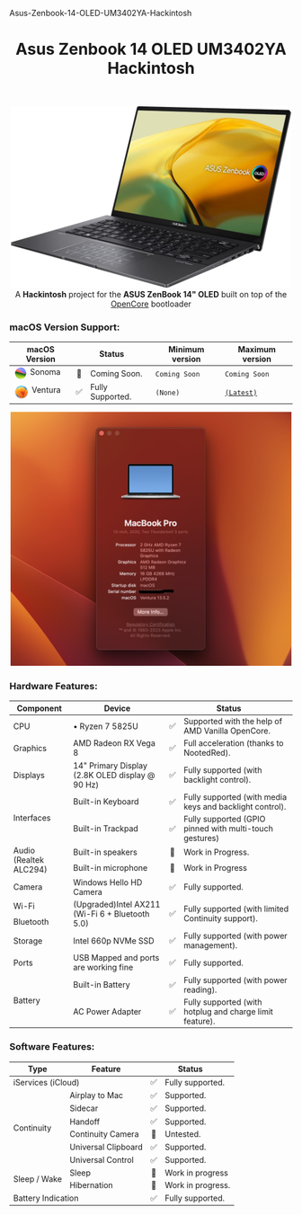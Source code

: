 Asus-Zenbook-14-OLED-UM3402YA-Hackintosh
<h1 align="center">Asus Zenbook 14 OLED UM3402YA Hackintosh</h1>
<br>
<p align="center">
  <img
      src="https://github.com/Ar3f-Rez/Asus-Zenbook-14-OLED-UM3402YA-Hackintosh/blob/main/src/71LuFzCwB+L._AC_SL1500_.jpg?raw=true"
      alt="UM3402"
      class="center"
      width=500px
    >
  <br>
  A <b>Hackintosh</b> project for the <b>ASUS ZenBook 14" OLED</b> built on top of the <a href="https://github.com/acidanthera/OpenCorePkg">OpenCore</a> bootloader
</p>

### macOS Version Support:
<table>
  <thead>
    <tr>
      <th>macOS Version</th>
      <th colspan=2>Status</th>
      <th>Minimum version</th>
      <th>Maximum version</th>
    </tr>
  </thead>
  <tbody>
  <!-- macOS 14 -->
    <tr>
      <td>
        <img
          src="https://github.com/Ar3f-Rez/Asus-Zenbook-14-OLED-UM3402YA-Hackintosh/blob/main/src/sonoma_logo.png?raw=true"
          width=22
          hspace=2
          align="top"
        />
        Sonoma
      </td>
      <td style="text-align: center;">🚧</td>
      <td>Coming Soon.</td>
      <td><code>Coming Soon</code></td>
      <td><code>Coming Soon</code></a></td>
    </tr>
  <!-- macOS 13 -->
    <tr>
      <td>
        <img
          src="https://raw.githubusercontent.com/Qonfused/ASUS-ZenBook-Duo-14-UX481-Hackintosh/main/docs/assets/README/ventura.png"
          width=25
          hspace=2
          align="top"
        />
        Ventura
      </td>
      <td style="text-align: center;">✅</td>
      <td>Fully Supported.</td>
      <td><code>(None)</code></td>
      <td><a href="https://apps.apple.com/us/app/macos-ventura/id1638787999"><code>(Latest)</code></a></td>
    </tr>
</table>

<p align="center">
  <img
      src="https://github.com/Ar3f-Rez/Asus-Zenbook-14-OLED-UM3402YA-Hackintosh/blob/main/src/screen.png?raw=true"
      alt="UM3402"
      class="center"
      width=500px
    >
  <br>
</p>


### Hardware Features:
<table>
  <thead>
    <tr>
      <th>Component</th>
      <th>Device</th>
      <th colspan=2>Status</th>
    </tr>
  </thead>
  <tbody>
  <!-- Processor -->
    <tr>
      <td>CPU</td>
      <td>• Ryzen 7 5825U</td>
      <td style="text-align: center;">✅</td>
      <td>Supported with the help of AMD Vanilla OpenCore.</td>
    </tr>
  <!-- Graphics -->
    <tr>
      <td rowspan=1>Graphics</td>
      <td>AMD Radeon RX Vega 8</td>
      <td style="text-align: center;">✅</td>
      <td>Full acceleration (thanks to NootedRed).</td>
    </tr>
  <!-- Displays -->
    <tr>
      <td rowspan=1>Displays</td>
      <td>14" Primary Display<br>(2.8K OLED display @ 90 Hz)</td>
      <td style="text-align: center;">✅</td>
      <td>Fully supported (with backlight control).</td>
    </tr>
  <!-- Interfaces -->
    <tr>
      <td rowspan=2>Interfaces</td>
      <td>Built-in Keyboard</td>
      <td style="text-align: center;">✅</td>
      <td>Fully supported (with media keys and backlight control).</td>
    </tr>
    <tr>
      <td>Built-in Trackpad</td>
      <td style="text-align: center;">✅</td>
      <td>Fully supported (GPIO pinned with multi-touch gestures)</td>
    </tr>
  <!-- Audio -->
    <tr>
      <td rowspan=2>Audio<br>(Realtek ALC294)</td>
      <td>Built-in speakers</td>
      <td style="text-align: center;">🚧</td>
      <td>Work in Progress.</td>
    </tr>
    <tr>
      <td>Built-in microphone</td>
      <td style="text-align: center;">🚧</td>
      <td>Work in Progress</td>
    </tr>
  <!-- Camera -->
    <tr>
      <td>Camera</td>
      <td>Windows Hello HD Camera</td>
      <td style="text-align: center;">✅</td>
      <td>Fully supported.</td>
    </tr>
  <!-- Wi-Fi + Bluetooth -->
    <tr>
      <td>Wi-Fi</td>
      <td rowspan=2>(Upgraded)Intel AX211<br>(Wi-Fi 6 + Bluetooth 5.0)</td>
      <td rowspan=2 style="text-align: center;">✅</td>
      <td rowspan=2>Fully supported (with limited Continuity support).</td>
    </tr>
    <tr>
      <td>Bluetooth</td>
    </tr>
  <!-- Storage -->
    <tr>
      <td>Storage</td>
      <td>Intel 660p NVMe SSD</td>
      <td style="text-align: center;">✅</td>
      <td>Fully supported (with power management).</td>
    </tr>
  <!-- Ports -->
    <tr>
      <td>Ports</td>
      <td>USB Mapped and ports are working fine</td>
      <td style="text-align: center;">✅</td>
      <td>Fully supported.</td>
    </tr>
  <!-- Battery and Power -->
    <tr>
      <td rowspan=2>Battery</td>
      <td>Built-in Battery</td>
      <td style="text-align: center;">✅</td>
      <td>Fully supported (with power reading).</td>
    </tr>
    <tr>
      <td>AC Power Adapter</td>
      <td style="text-align: center;">✅</td>
      <td>Fully supported (with hotplug and charge limit feature).</td>
    </tr>
  </tbody>
</table>

### Software Features:
<table>
  <thead>
    <tr>
      <th>Type</th>
      <th>Feature</th>
      <th colspan=2>Status</th>
    </tr>
  </thead>
  <tbody>
  <!-- iServices -->
    <tr>
      <td colspan=2>iServices (iCloud)</td>
      <td style="text-align: center;">✅</td>
      <td>Fully supported.</td>
    </tr>
  <!-- Continuity -->
    <tr>
      <td rowspan=6>Continuity</td>
      <td>Airplay to Mac</td>
      <td style="text-align: center;">✅</td>
      <td>Supported.</td>
    <tr>
      <td>Sidecar</td>
      <td style="text-align: center;">✅</td>
      <td>Supported.</td>
    <tr>
      <td>Handoff</td>
      <td style="text-align: center;">✅</td>
      <td>Supported.</td>
    </tr>
    <tr>
      <td>Continuity Camera</td>
      <td style="text-align: center;">🚧</td>
      <td>Untested.</td>
    </tr>
    <tr>
      <td>Universal Clipboard</td>
      <td style="text-align: center;">✅</td>
      <td>Supported.</td>
    </tr>
    <tr>
      <td>Universal Control</td>
      <td style="text-align: center;">✅</td>
      <td>Supported.</td>
    </tr>
  <!-- Sleep + Wake -->
    <tr>
      <td rowspan=2>Sleep / Wake</td>
      <td>Sleep</td>
      <td style="text-align: center;">🚧</td>
      <td>Work in progress</td>
    </tr>
    <tr>
      <td>Hibernation</td>
      <td style="text-align: center;">🚧</td>
      <td>Work in progress.</td>
    </tr>
  <!-- Battery meter -->
    <tr>
      <td colspan=2>Battery Indication</td>
      <td style="text-align: center;">✅</td>
      <td>Fully supported.</td>
    </tr>
</table>

  
